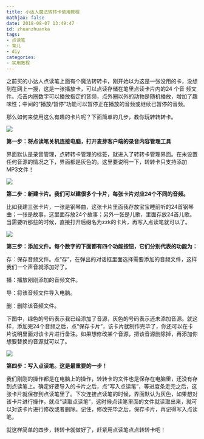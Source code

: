 ```yaml
---
title: 小达人魔法转转卡使用教程
mathjax: false
date: 2018-08-07 13:49:47
id: zhuanzhuanka
tags:
- 点读笔
- 育儿
- diy
categories:
- 实用教程
---
```


之前买的小达人点读笔上面有个魔法转转卡，刚开始以为这是一张没用的卡，没想到在网上一搜，这是一张播放卡，可以点读存储在笔里点读卡片内的24 个音 频文件。点击内圈数字可以播放指定的音频，点外圈以外的动物是随机播放，增加了趣味性；中间的“播放/暂停”功能可以暂停正在播放的音频或继续已暂停的音频。

<!---more--->

那么如何来使用这么有趣的卡片呢？下面简单的几步，教你玩转转转卡。

![](https://zymin-1255632454.cos.ap-shanghai.myqcloud.com/baby/a6332242e815f7926c528b74599ef909.jpg)

**第一步：将点读笔关机连接电脑，打开麦芽客户端的录音内容管理工具**

界面默认是录音管理，点转转卡管理的标签，就进入了转转卡管理界面。在未设置任何音源的情况之下，界面都是灰色的。这里要说明一下，转转卡只支持添加MP3文件！

![](https://zymin-1255632454.cos.ap-shanghai.myqcloud.com/baby/025cbde81444d5dd03005f3d592c0cb0.jpg)

**第二步：新建卡片。我们可以建很多个卡片，每张卡片对应24个不同的音频。**

比如我建三张卡片，一张是钢琴曲，这张卡片里面我存放宝宝睡前听的24首钢琴曲；一张是故事，这里面存放24个故事；另外一张是儿歌，里面存放24首儿歌。当需要听那些的时候，直接打开后缀名为zzk的卡片，再写入点读笔就可以了。

![](https://zymin-1255632454.cos.ap-shanghai.myqcloud.com/baby/8c44e5ec5e2160f7e4476da62ed74633.jpg)

**第三步：添加文件。每个数字的下面都有四个功能按钮，它们分别代表的功能为：**

存：保存音频文件。点“存”，在弹出的对话框里面选择需要添加的音频文件，这样我们一个声音就添加好了。

播：播放刚刚添加的音频文件。

导：将该音频文件导入电脑。

删：删除该音频文件。

下图中，绿色的号码表示我已经添加了音源，灰色的号码表示还未添加音源。就这样，添加完24个音频之后，点“保存卡片”，该卡片就制作完毕了，你还可以在卡片说明里面对该卡片进行备注。如果想修改某个音源，把该音源删除掉，再添加你想要替换的音源就可以了。

![](https://zymin-1255632454.cos.ap-shanghai.myqcloud.com/baby/4571de884bc8bc7fcd4d1a31b5452a51.jpg)

**第四步：写入点读笔。这是最重要的一步！**

我们刚刚的操作都是在电脑上的操作，转转卡的文件也是保存在电脑里，还没有存到点读笔上。确定好要导入的卡片之后，点“写入点读笔”，等进度条走完之后，这张卡片就保存到点读笔里了。下次连接点读笔的时候，界面默认为灰色，如果想对该卡片进行操作，就点“读取点读笔”，这时候点读笔里面的文件就读取出来，就可以对该卡片进行修改或者删除。记住，修改完毕之后，保存卡片，再记得写入点读笔。

就这样简单的四步，转转卡就做好了，赶紧用点读笔点点转转卡吧！
